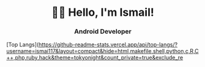 <h1 align="center">👋🏽 Hello, I'm Ismail!</h1>
<h3 align="center">Android Developer</h3>

<!-- ![GitHub stats](https://github-readme-stats.vercel.app/api?username=seljabali&show_icons=true&theme=tokyonight) -->
[Top Langs](https://github-readme-stats.vercel.app/api/top-langs/?username=ismai117&layout=compact&hide=html,makefile,shell,python,c,R,C++,php,ruby,hack&theme=tokyonight&count_private=true&exclude_re
